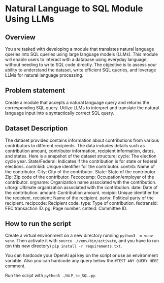# Natural Language to SQL Module Using LLMs


## Overview

You are tasked with developing a module that translates natural language queries into SQL
queries using large language models (LLMs). This module will enable users to interact with a
database using everyday language, without needing to write SQL code directly. The objective is
to assess your ability to understand the dataset, write efficient SQL queries, and leverage LLMs
for natural language processing.


## Problem statement

Create a module that accepts a natural language query and returns the corresponding SQL query.
Utilize LLMs to interpret and translate the natural language input into a syntactically correct SQL query.


## Dataset Description

The dataset provided contains information about contributions from various contributors to
different recipients. The data includes details such as contribution amount, contributor
information, recipient information, dates, and states. Here is a snapshot of the dataset structure:
cycle: The election cycle year.
State/Federal: Indicates if the contribution is for state or federal elections.
contribid: Unique identifier for the contributor.
contrib: Name of the contributor.
City: City of the contributor.
State: State of the contributor.
Zip: Zip code of the contributor.
Fecoccemp: Occupation/employer of the contributor.
orgname: Organization name associated with the contribution.
ultorg: Ultimate organization associated with the contribution.
date: Date of the contribution.
amount: Contribution amount.
recipid: Unique identifier for the recipient.
recipient: Name of the recipient.
party: Political party of the recipient.
recipcode: Recipient code.
type: Type of contribution.
fectransid: FEC transaction ID.
pg: Page number.
cmteid: Committee ID.


## How to run the script

Create a virtual environment on a new directory running `python3 -m venv venv`. Then activate it with `source ./venv/bin/activate`, and you have to run (on this new directory) `pip install -r requirements.txt`.

You can hardcode your OpenAI api key on the script or use an environment variable. Also you can hardcode any query below the `#TEST ANY QUERY HERE` comment.

Run the script with `python3 ./NLP_to_SQL.py`. 

